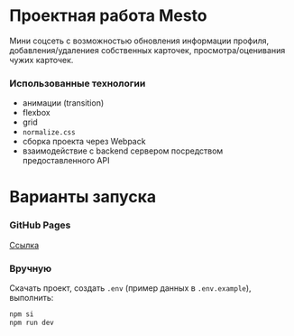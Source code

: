 # Проектная работа Mesto

Мини соцсеть с возможностью обновления информации профиля, добавления/удалениея собственных карточек, просмотра/оценивания чужих карточек.

### Использованные технологии
 - анимации (transition)
 - flexbox
 - grid
 - `normalize.css`
 - сборка проекта через Webpack
 - взаимодействие с backend сервером посредством предоставленного API

# Варианты запуска

### GitHub Pages

[Ссылка]()

### Вручную
Скачать проект, создать `.env` (пример данных в `.env.example`), выполнить:

```bash
npm si
npm run dev
```
